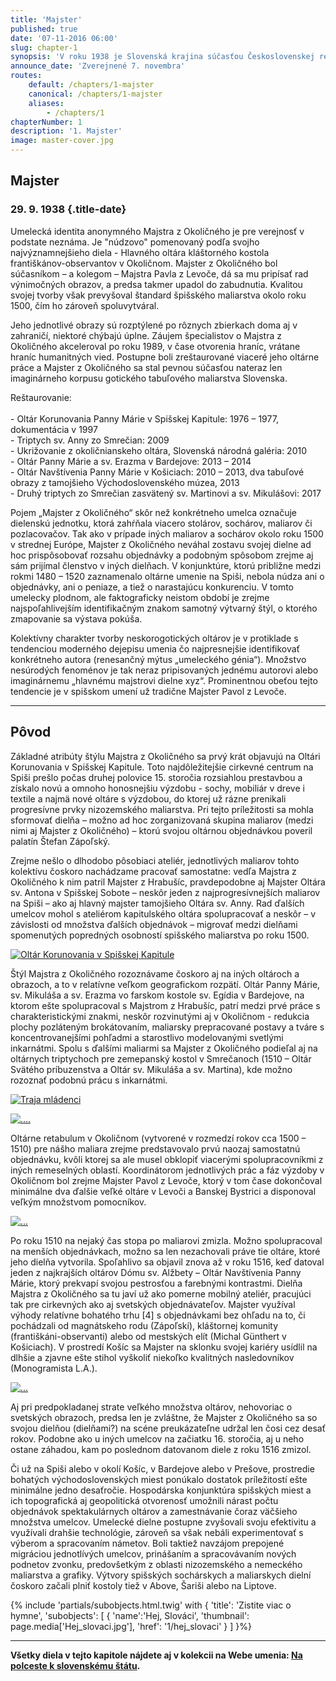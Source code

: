 ```yaml
---
title: 'Majster'
published: true
date: '07-11-2016 06:00'
slug: chapter-1
synopsis: 'V roku 1938 je Slovenská krajina súčasťou Československej republiky, no v národe silnejú tendencie osamostatniť sa. Svoju úlohu v nich majú zohrať snahy Hlinkovej slovenskej ľudovej strany o autonómiu v rámci Československa a Hitlerove mocenské plány, ktorým by rozdelenie republiky hralo do karát.'
announce_date: 'Zverejnené 7. novembra'
routes:
    default: /chapters/1-majster
    canonical: /chapters/1-majster
    aliases:
        - /chapters/1
chapterNumber: 1
description: '1. Majster'
image: master-cover.jpg
---
```


## Majster
### 29. 9. 1938 {.title-date}

<span class="drop-cap">U</span>melecká identita anonymného Majstra z Okoličného je pre verejnosť v podstate neznáma. Je "núdzovo" pomenovaný podľa svojho najvýznamnejšieho diela - Hlavného oltára kláštorného kostola františkánov-observantov v Okoličnom. Majster z Okoličného bol súčasníkom – a kolegom – Majstra Pavla z Levoče, dá sa mu pripísať rad výnimočných obrazov, a predsa takmer upadol do zabudnutia. Kvalitou svojej tvorby však prevyšoval štandard špišského maliarstva okolo roku 1500, čím ho zároveň spoluvytváral.

Jeho jednotlivé obrazy sú rozptýlené po rôznych zbierkach doma aj v zahraničí, niektoré chýbajú úplne. Záujem špecialistov o Majstra z Okoličného akceleroval po roku 1989, v čase otvorenia hraníc, vrátane hraníc humanitných vied. Postupne boli zreštaurované viaceré jeho oltárne práce a Majster z Okoličného sa stal pevnou súčasťou nateraz len imaginárneho korpusu gotického tabuľového maliarstva Slovenska.

<div class="goside">
<p>
Reštaurovanie:<br><br>
 - Oltár Korunovania Panny Márie v Spišskej Kapitule: 1976 – 1977, dokumentácia v 1997<br>
 - Triptych sv. Anny zo Smrečian: 2009<br>
 - Ukrižovanie z okoličnianskeho oltára, Slovenská národná galéria: 2010<br>
 - Oltár Panny Márie a sv. Erazma v Bardejove: 2013 – 2014<br>
 - Oltár Navštívenia Panny Márie v Košiciach: 2010 – 2013, dva tabuľové obrazy z tamojšieho Východoslovenského múzea, 2013<br>
 - Druhý triptych zo Smrečian zasvätený sv. Martinovi a sv. Mikulášovi: 2017<br>
</p>
</div>

Pojem „Majster z Okoličného“ skôr než konkrétneho umelca označuje dielenskú jednotku, ktorá zahŕňala viacero stolárov, sochárov, maliarov či pozlacovačov. Tak ako v prípade iných maliarov a sochárov okolo roku 1500 v strednej Európe, Majster z Okoličného neváhal zostavu svojej dielne ad hoc prispôsobovať rozsahu objednávky a podobným spôsobom zrejme aj sám prijímal členstvo v iných dielňach. V konjunktúre, ktorú približne medzi rokmi 1480 – 1520 zaznamenalo oltárne umenie na Spiši, nebola núdza ani o objednávky, ani o peniaze, a tiež o narastajúcu konkurenciu. V tomto umelecky plodnom, ale faktograficky neistom období je zrejme najspoľahlivejším identifikačným znakom samotný výtvarný štýl, o ktorého zmapovanie sa výstava pokúša.

<div class="goside">
<p>
Kolektívny charakter tvorby neskorogotických oltárov je v protiklade s tendenciou moderného dejepisu umenia čo najpresnejšie identifikovať konkrétneho autora (renesančný mýtus „umeleckého génia“). Množstvo nesúrodých fenoménov je tak neraz pripisovaných jednému autorovi alebo imaginárnemu „hlavnému majstrovi dielne xyz“. Prominentnou obeťou tejto tendencie je v spišskom umení už tradične Majster Pavol z Levoče.
</p>
</div>

---
## Pôvod

Základné atribúty štýlu Majstra z Okoličného sa prvý krát objavujú na Oltári Korunovania v Spišskej Kapitule. Toto najdôležitejšie cirkevné centrum na Spiši prešlo počas druhej polovice 15. storočia rozsiahlou prestavbou a získalo novú a omnoho honosnejšiu výzdobu - sochy, mobiliár v dreve i textile a najmä nové oltáre s výzdobou, do ktorej už rázne prenikali progresívne prvky nizozemského maliarstva. Pri tejto príležitosti sa mohla sformovať dielňa – možno ad hoc zorganizovaná skupina maliarov (medzi nimi aj Majster z Okoličného) – ktorú svojou oltárnou objednávkou poveril palatín Štefan Zápoľský.

<div class="goside">
<p>
Zrejme nešlo o dlhodobo pôsobiaci ateliér, jednotlivých maliarov tohto kolektívu čoskoro nachádzame pracovať samostatne: vedľa Majstra z Okoličného k nim patril Majster z Hrabušíc, pravdepodobne aj Majster Oltára sv. Antona v Spišskej Sobote – neskôr jeden z najprogresívnejších maliarov na Spiši – ako aj hlavný majster tamojšieho Oltára sv. Anny. Rad ďalších umelcov mohol s ateliérom kapitulského oltára spolupracovať a neskôr – v závislosti od množstva ďalších objednávok – migrovať medzi dielňami spomenutých popredných osobností spišského maliarstva po roku 1500.
</p>
</div>

[![Oltár Korunovania v Spišskej Kapitule](spisska-kapitula.jpg "Oltár Korunovania v Spišskej Kapitule")](http://www.webumenia.sk/dielo/SVK:SNG.K_12859?collection=82)

Štýl Majstra z Okoličného rozoznávame čoskoro aj na iných oltároch a obrazoch, a to v relatívne veľkom geografickom rozpätí. Oltár Panny Márie, sv. Mikuláša a sv. Erazma vo farskom kostole sv. Egídia v Bardejove, na ktorom ešte spolupracoval s Majstrom z Hrabušíc, patrí medzi prvé práce s charakteristickými znakmi, neskôr rozvinutými aj v Okoličnom - redukcia plochy pozláteným brokátovaním, maliarsky prepracované postavy a tváre s koncentrovanejšími pohľadmi a starostlivo modelovanými svetlými inkarnátmi. Spolu s ďalšími maliarmi sa Majster z Okoličného podieľal aj na oltárnych triptychoch pre zemepanský kostol v Smrečanoch (1510 – Oltár Svätého príbuzenstva a Oltár sv. Mikuláša a sv. Martina), kde možno rozoznať podobnú prácu s inkarnátmi.

[![Traja mládenci](traja-mladenci.jpg "Traja mládenci")](https://en.wikipedia.org/wiki/Munich_Agreement#/media/File:Bundesarchiv_Bild_183-R69173,_M%C3%BCnchener_Abkommen,_Staatschefs.jpg)

[![....](obraz-1.jpg "...")](https://en.wikipedia.org/wiki/Munich_Agreement#/media/File:Bundesarchiv_Bild_183-R69173,_M%C3%BCnchener_Abkommen,_Staatschefs.jpg)

<div class="highlight">
<p>
Oltárne retabulum v Okoličnom (vytvorené v rozmedzí rokov cca 1500 – 1510) pre nášho maliara zrejme predstavovalo prvú naozaj samostatnú objednávku, kvôli ktorej sa ale musel obklopiť viacerými spolupracovníkmi z iných remeselných oblastí. Koordinátorom jednotlivých prác a fáz výzdoby v Okoličnom bol zrejme Majster Pavol z Levoče, ktorý v tom čase dokončoval minimálne dva ďalšie veľké oltáre v Levoči a Banskej Bystrici a disponoval veľkým množstvom pomocníkov.
</p>
</div>

[![...](349-detail-mensi.jpg "...")](https://en.wikipedia.org/wiki/Munich_Agreement#/media/File:Bundesarchiv_Bild_183-R69173,_M%C3%BCnchener_Abkommen,_Staatschefs.jpg)

Po roku 1510 na nejaký čas stopa po maliarovi zmizla. Možno spolupracoval na menších objednávkach, možno sa len nezachovali práve tie oltáre, ktoré jeho dielňa vytvorila. Spoľahlivo sa objavil znova až v roku 1516, keď datoval jeden z najkrajších oltárov Dómu sv. Alžbety – Oltár Navštívenia Panny Márie, ktorý prekvapí svojou pestrosťou a farebnými kontrastmi. Dielňa Majstra z Okoličného sa tu javí už ako pomerne mobilný ateliér, pracujúci tak pre cirkevných ako aj svetských objednávateľov. Majster využíval výhody relatívne bohatého trhu [4] s objednávkami bez ohľadu na to, či pochádzali od magnátskeho rodu (Zápoľskí), kláštornej komunity (františkáni-observanti) alebo od mestských elít (Michal Günthert v Košiciach). V prostredí Košíc sa Majster na sklonku svojej kariéry usídlil na dlhšie a zjavne ešte stihol vyškoliť niekoľko kvalitných nasledovníkov (Monogramista L.A.).

[![...](navstivenie-predela.jpg "...")](https://en.wikipedia.org/wiki/Munich_Agreement#/media/File:Bundesarchiv_Bild_183-R69173,_M%C3%BCnchener_Abkommen,_Staatschefs.jpg)

<div class="highlight">
<p>
Aj pri predpokladanej strate veľkého množstva oltárov, nehovoriac o svetských obrazoch, predsa len je zvláštne, že Majster z Okoličného sa so svojou dielňou (dielňami?) na scéne preukázateľne udržal len čosi cez desať rokov. Podobne ako u iných umelcov na začiatku 16. storočia, aj u neho ostane záhadou, kam po poslednom datovanom diele z roku 1516 zmizol.
</p>
</div>

<div class="goside">
<p>
Či už na Spiši alebo v okolí Košíc, v Bardejove alebo v Prešove, prostredie bohatých východoslovenských miest ponúkalo dostatok príležitostí ešte minimálne jedno desaťročie. Hospodárska konjunktúra spišských miest a ich topografická aj geopolitická otvorenosť umožnili nárast počtu objednávok spektakulárnych oltárov a zamestnávanie čoraz väčšieho množstva umelcov. Umelecké dielne postupne zvyšovali svoju efektivitu a využívali drahšie technológie, zároveň sa však nebáli experimentovať s výberom a spracovaním námetov. Boli taktiež navzájom prepojené migráciou jednotlívých umelcov, prinášaním a spracovávaním nových podnetov zvonku, predovšetkým z oblasti nizozemského a nemeckého maliarstva a grafiky. Výtvory spišských sochárskych a maliarskych dielní čoskoro začali plniť kostoly tiež v Above, Šariši alebo na Liptove.
</p>
</div>


{% include 'partials/subobjects.html.twig' with {
    'title': 'Zistite viac o hymne',
    'subobjects': [
        {
            'name':'Hej, Slováci',
            'thumbnail': page.media['Hej_slovaci.jpg'],
            'href': '1/hej_slovaci'
        }
    ]
}%}

---
**Všetky diela v tejto kapitole nájdete aj v kolekcii na Webe umenia: [Na polceste k slovenskému štátu](http://www.webumenia.sk/kolekcia/82 "Na polceste k slovenskému štátu").**
